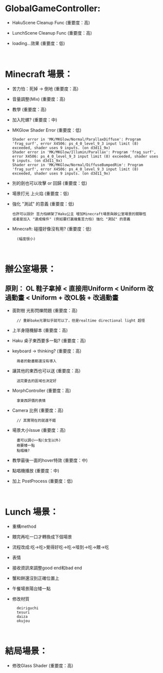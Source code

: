 # GlobalGameController:
    
* HakuScene Cleanup Func (重要度：高)

* LunchScene Cleanup Func  (重要度：高)

* loading...效果 (重要度：低) 

<br />

# Minecraft 場景：

* 苦力怕：死掉 -> 倒地 (重要度：高)


* 音量調整(Mix) (重要度：高)
    
* 教學 (重要度：高)
    
* 加入陀螺? (重要度：中)

* MKGlow Shader Error (重要度：低)
    ```
    Shader error in 'MK/MKGlow/Normal/ParallaxDiffuse': Program 'frag_surf', error X4506: ps_4_0_level_9_3 input limit (8) exceeded, shader uses 9 inputs. (on d3d11_9x)
    Shader error in 'MK/MKGlow/Illumin/Parallax': Program 'frag_surf', error X4506: ps_4_0_level_9_3 input limit (8) exceeded, shader uses 9 inputs. (on d3d11_9x)
    Shader error in 'MK/MKGlow/Normal/DiffuseBumpedRim': Program 'frag_surf', error X4506: ps_4_0_level_9_3 input limit (8) exceeded, shader uses 9 inputs. (on d3d11_9x)
    ```

* 別的劍也可以攻擊 or 回歸 (重要度：低)

* 場景打光 上火焰 (重要度：低)


* 強化 "測試" 的意義 (重要度：低)
    
    ```
    也許可以設計 苦力怕綁架了Haku公主 增加Minecraft場景與辦公室場景的關聯性
    或者是加入 "達成條件" (例如要打贏幾隻苦力怕) 強化 "測試" 的意義
    ```
       
* Minecraft: 碰撞好像沒有用? (重要度：低)

        (幅度很小)

<br />

# 辦公室場景：

## 原則： OL 鞋子拿掉 < 直接用Uniform < Uniform 改過動畫 < Uniform + 改OL裝 + 改過動畫

* 面對樹 光影閃爍問題 (重要度：高)
    
        // 重新bake光罩似乎就可以了，但是realtime directional light 超怪

* 上半身隨機腳本 (重要度：高)

* Haku 桌子東西要多一點? (重要度：高)

* keyboard -> thinking? (重要度：高)

        兩者的動畫都還沒有導入


* 讓其他的東西也可以送 (重要度：高)
    
        送完要去的區域也決定好
       
* MorphController (重要度：高)

        拿東西評價的表情


* Camera 比例 (重要度：高)
    
        // 其實現在的就還不錯


* 場景大小Issue (重要度：高)
    
        畫可以調小一點(女生以外)
        樹要矮一點
        點唱機?
       
* 教學最後一面的hover特效 (重要度：中)

* 點唱機播放 (重要度：中)

* 加上 PostProcess (重要度：低)

<br />

# Lunch 場景：

* 重構method

* 餵完再吃一口才轉換成下個場景

* 流程改成:吃->吃>覺得好吃->吃->噎到->吃->餵->吃

* 表情

* 接收資訊來調整good end和bad end

* 蟹和餅還沒到正確位置上

* 午餐場景陽台矮一點

* 修改材質

        deiriguchi
        tesuri
        daiza
        okujou
<br />

# 結局場景：

* 修改Glass Shader  (重要度：高)

